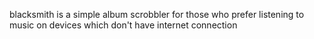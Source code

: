 blacksmith is a simple album scrobbler for those who prefer listening to music on devices which don't have internet connection

